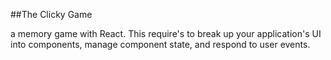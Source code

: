 ##The Clicky Game

a memory game with React. This require's to break up your application's UI into components, manage component state, and respond to user events.
